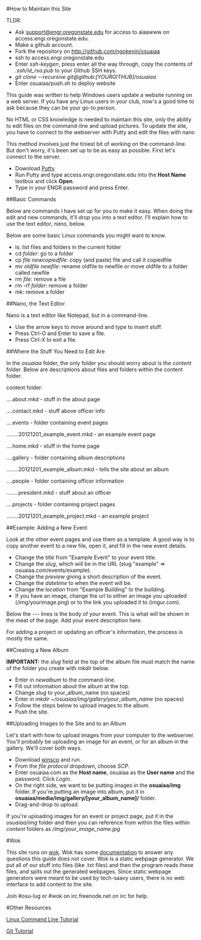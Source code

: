 #How to Maintain this Site

TLDR:

- Ask support@engr.oregonstate.edu for access to aiaawww on
  access.engr.oregonstate.edu.
- Make a github account.
- Fork the repository on http://github.com/ngokevin/osuaiaa
- ssh to access.engr.oregonstate.edu
- Enter *ssh-keygen*, press enter all the way through, copy the contents of
  *.ssh/id\_rsa.pub* to your Github SSH keys.
- *git clone --recursive git@github:[YOURGITHUB]/osuaiaa*
- Enter osuaiaa/push.sh to deploy website

This guide was written to help Windows users update a website running on a
web server. If you have any Linux users in your club, now's a good time to ask
because they can be your go-to person.

No HTML or CSS knowledge is needed to maintain this site, only the ability to
edit files on the command-line and upload pictures. To update the site, you have to
connect to the webserver with Putty and edit the files with nano

This method involves just the tiniest bit of working on the command-line. But
don't worry, it's been set up to be as easy as possible. First let's connect to
the server.

- Download [Putty](http://http://the.earth.li/~sgtatham/putty/latest/x86/putty.exe)
- Run Putty and type access.engr.oregonstate.edu into the **Host Name** textbox and click **Open**.
- Type in your ENGR password and press Enter.

##Basic Commands

Below are commands I have set up for you to make it easy. When doing the edit
and new commands, it'll drop you into a text editor. I'll explain how to use
the text editor, *nano*, below.

Below are some basic Linux commands you might want to know.

- ls: list files and folders in the current folder
- cd *folder*: go to a folder
- cp *file* *newcopiedfile*: copy (and paste) file and call it copiedfile
- mv *oldfile* *newfile*: rename oldfile to newfile or move oldfile to a folder
  called newfile
- rm *file*: remove a file
- rm -rf *folder*: remove a folder
- mk: remove a folder

##Nano, the Text Editor

Nano is a text editor like Notepad, but in a command-line.

- Use the arrow keys to move around and type to insert stuff.
- Press Ctrl-O and Enter to save a file.
- Press Ctrl-X to exit a file.

##Where the Stuff You Need to Edit Are

In the *osuaiaa* folder, the only folder you should worry about is the
*content* folder. Below are descriptions about files and folders within the
content folder.

content folder:

....about.mkd - stuff in the about page

....contact.mkd - stuff above officer info

....events - folder containing event pages

........20121201_example_event.mkd - an example event page

....home.mkd - stuff in the home page

....gallery - folder containing album descriptions

........20121201_example_album.mkd - tells the site about an album

....people - folder containing officer information

........president.mkd - stuff about an officer

....projects - folder containing project pages

........20121201_example_project.mkd - an example project

##Example: Adding a New Event

Look at the other event pages and use them as a template. A good way is to copy
another event to a new file, open it, and fill in the new event details.

- Change the *title* from "Example Event" to your event title.
- Change the *slug*, which will be in the URL (slug "example" =>
  osuaiaa.com/events/example).
- Change the *preview* giving a short description of the event.
- Change the *datetime* to when the event will be.
- Change the *location* from "Example Building" to the building.
- If you have an image, change the url to either an image you uploaded
  (/img/yourimage.png) or to the link you uploaded it to (imgur.com).

Below the --- lines is the body of your event. This is what will be shown in
the meat of the page. Add your event description here.

For adding a project or updating an officer's information, the process is
mostly the same.

##Creating a New Album

**IMPORTANT:** the *slug* field at the top of the album file must match the name of
the folder you create with *mkdir* below.

- Enter in *newalbum* to the command-line.
- Fill out information about the album at the top.
- Change *slug* to your\_album\_name (no spaces)
- Enter in *mkdir ~/osuaiaa/img/gallery/your\_album\_name* (no spaces)
- Follow the steps below to upload images to the album.
- Push the site.

##Uploading Images to the Site and to an Album

Let's start with how to upload images from your computer to the webserver.
You'll probably be uploading an image for an event, or for an album in the
gallery. We'll cover both ways.

- Download [winscp](http://winscp.net/download/winscp511.zip) and run.
- From the *file protocol* dropdown, choose *SCP*.
- Enter osuaiaa.com as the **Host name**, osuaiaa as the **User name** and the
  password. Click *Login*.
- On the right side, we want to be putting images in the **osuaiaa/img**
  folder. If you're putting an image into album, put it in
  **osuaiaa/media/img/gallery/[your_album_name]/** folder.
- Drag-and-drop to upload.

If you're uploading images for an event or project page, put it in the
*osuaiaa/img* folder and then you can reference from within the files within
*content* folders as */img/your_image_name.jpg*

#Wok

This site runs on [wok](http://wok.mytmhon.com). Wok has some
[documentation](http://wok.mythmon.com/docs/urls) to answer any questions this
guide does not cover. Wok is a static webpage generator. We put all of our
stuff into files (like .txt files) and then the program reads these files, and
spits out the generated webpages. Since static webpage generators were meant to
be used by tech-saavy users, there is no web interface to add content to the
site.

Join #osu-lug or #wok on irc.freenode.net on irc for help.

#Other Resources

[Linux Command Line Tutorial](http://www.stat.tamu.edu/~dahl/teaching/605/1.20/shell-tutorial/html/index.html)

[Git Tutorial](http://sixrevisions.com/resources/git-tutorials-beginners/)
